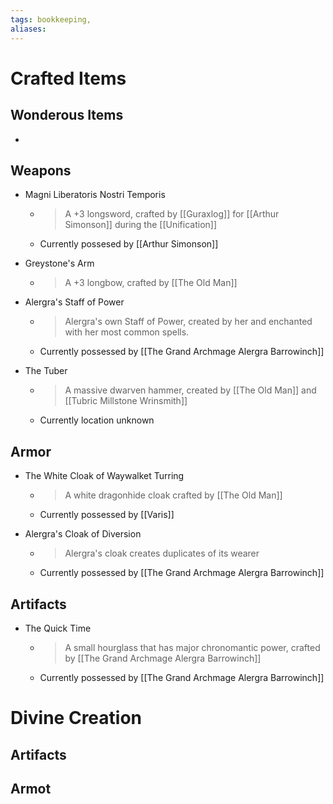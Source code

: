 ```yaml
---
tags: bookkeeping, 
aliases:
---
```


# Crafted Items
## Wonderous Items
- 
## Weapons
- Magni Liberatoris Nostri Temporis
	- > A +3 longsword, crafted by [[Guraxlog]] for [[Arthur Simonson]] during the [[Unification]]
	- Currently possesed by [[Arthur Simonson]]

- Greystone's Arm
	- > A +3 longbow, crafted by [[The Old Man]]

- Alergra's Staff of Power
	- > Alergra's own Staff of Power, created by her and enchanted with her most common spells.
	- Currently possessed by [[The Grand Archmage Alergra Barrowinch]]

- The Tuber
	- > A massive dwarven hammer, created by [[The Old Man]] and [[Tubric Millstone Wrinsmith]]
	- Currently location unknown

## Armor
- The White Cloak of Waywalket Turring
	- > A white dragonhide cloak crafted by [[The Old Man]]
	- Currently possessed by [[Varis]]

- Alergra's Cloak of Diversion
	- > Alergra's cloak creates duplicates of its wearer
	- Currently possessed by [[The Grand Archmage Alergra Barrowinch]]

## Artifacts
- The Quick Time
	- > A small hourglass that has major chronomantic power, crafted by [[The Grand Archmage Alergra Barrowinch]]
	- Currently possessed by [[The Grand Archmage Alergra Barrowinch]]



# Divine Creation
## Artifacts
## Armot